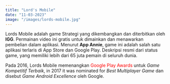 ```yaml
---
title: "Lord's Mobile"
date: "11-03-2023"
image: "/images/lords-mobile.jpg"
---
```


Lords Mobile adalah game Strategi yang dikembangkan dan diterbitkan oleh **IGG**. Permainan video ini gratis untuk dimainkan dan menawarkan pembelian dalam aplikasi. Menurut **App Annie**, game ini adalah salah satu aplikasi terlaris di App Store dan Google Play. Deskripsi resmi dari status game, yang memiliki lebih dari 65 juta pemain di seluruh dunia.

Pada 2016, Lords Mobile memenangkan <span style='color: red;'>Google Play Awards</span> untuk _Game Kompetitif Terbaik_, in 2017 it was nominated for _Best Multiplayer Game_ dan disebut _Game Android Excellence_ oleh Google.
